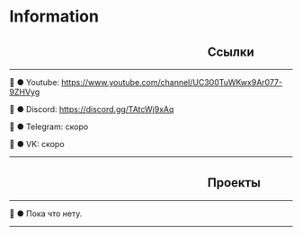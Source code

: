 # Information

## ㅤㅤㅤㅤㅤㅤㅤㅤㅤㅤㅤㅤㅤㅤㅤㅤㅤㅤ Ссылки 
---

📘 ● Youtube: https://www.youtube.com/channel/UC300TuWKwx9Ar077-9ZHVyg

📗 ● Discord: https://discord.gg/TAtcWj9xAq

📒 ● Telegram: скоро

📕 ● VK: скоро

---


## ㅤㅤㅤㅤㅤㅤㅤㅤㅤㅤㅤㅤㅤㅤㅤㅤㅤㅤ Проекты 
---

🔎 ● Пока что нету.

---
